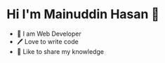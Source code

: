 # Hi I'm Mainuddin Hasan 👋


- 👑 I am Web Developer
- 🖊️ Love to write code
- 🎤 Like to share my knowledge


